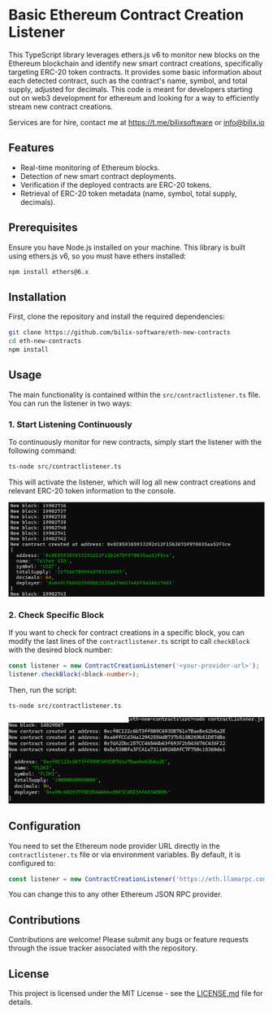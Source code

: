 
# Basic Ethereum Contract Creation Listener

This TypeScript library leverages ethers.js v6 to monitor new blocks on the Ethereum blockchain and identify new smart contract creations, specifically targeting ERC-20 token contracts. It provides some basic information about each detected contract, such as the contract's name, symbol, and total supply, adjusted for decimals.
This code is meant for developers starting out on web3 development for ethereum and looking for a way to efficiently stream new contract creations.

Services are for hire, contact me at https://t.me/bilixsoftware or info@bilix.io
## Features

- Real-time monitoring of Ethereum blocks.
- Detection of new smart contract deployments.
- Verification if the deployed contracts are ERC-20 tokens.
- Retrieval of ERC-20 token metadata (name, symbol, total supply, decimals).

## Prerequisites

Ensure you have Node.js installed on your machine. This library is built using ethers.js v6, so you must have ethers installed:

```bash
npm install ethers@6.x
```

## Installation

First, clone the repository and install the required dependencies:

```bash
git clone https://github.com/bilix-software/eth-new-contracts
cd eth-new-contracts
npm install
```

## Usage

The main functionality is contained within the `src/contractlistener.ts` file. You can run the listener in two ways:

### 1. Start Listening Continuously

To continuously monitor for new contracts, simply start the listener with the following command:

```bash
ts-node src/contractlistener.ts
```

This will activate the listener, which will log all new contract creations and relevant ERC-20 token information to the console.

![Example Output](image-02.png)

### 2. Check Specific Block

If you want to check for contract creations in a specific block, you can modify the last lines of the `contractlistener.ts` script to call `checkBlock` with the desired block number:

```typescript
const listener = new ContractCreationListener('<your-provider-url>');
listener.checkBlock(<block-number>);
```

Then, run the script:

```bash
ts-node src/contractlistener.ts
```

![Example Output](image-01.png)

## Configuration

You need to set the Ethereum node provider URL directly in the `contractlistener.ts` file or via environment variables. By default, it is configured to:

```typescript
const listener = new ContractCreationListener('https://eth.llamarpc.com');
```

You can change this to any other Ethereum JSON RPC provider.

## Contributions

Contributions are welcome! Please submit any bugs or feature requests through the issue tracker associated with the repository.

## License

This project is licensed under the MIT License - see the [LICENSE.md](LICENSE.md) file for details.
